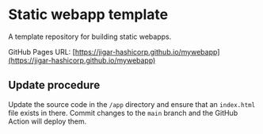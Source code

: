 # Static webapp template

A template repository for building static webapps.

GitHub Pages URL: [https://jigar-hashicorp.github.io/mywebapp](https://jigar-hashicorp.github.io/mywebapp)

## Update procedure

Update the source code in the `/app` directory and ensure that an `index.html` file exists in there. Commit changes to the `main` branch and the GitHub Action will deploy them.